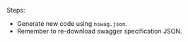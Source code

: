 ﻿Steps:

- Generate new code using `nswag.json`.
- Remember to re-download swagger specification JSON.
